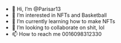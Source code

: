 - 👋 Hi, I’m @Parisar13
- 👀 I’m interested in NFTs and Basketball 
- 🌱 I’m currently learning how to make NFTs
- 💞️ I’m looking to collaborate on shit, lol
- 📫 How to reach me 0016098312330

<!---
Parisar13/Parisar13 is a ✨ special ✨ repository because its `README.md` (this file) appears on your GitHub profile.
You can click the Preview link to take a look at your changes.
--->
